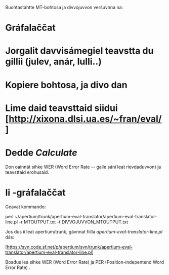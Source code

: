 

Buohtastahtte MT-bohtosa ja divvojuvvon veršuvnna na:




#  Gráfalaččat


# Jorgalit davvisámegiel teavstta du gillii (julev, anár, lulli..)
# Kopiere bohtosa, ja divo dan
# Lime daid teavsttaid siidui [http://xixona.dlsi.ua.es/~fran/eval/]
# Dedde *Calculate*


Don oainnát sihke WER (Word Error Rate -- galle sáni leat rievdaduvvon) ja teavsttaid erohusaid.


#  Ii -gráfalaččat


Geavat kommando:


perl ~/apertium/trunk/apertium-eval-translator/apertium-eval-translator-line.pl -r MTOUTPUT.txt -t DIVVOJUVVON_MTOUTPUT.txt 


Jos dus ii leat apertium/trunk, gávnnat fiilla *apertium-eval-translator-line.pl* dás:


[https://svn.code.sf.net/p/apertium/svn/trunk/apertium-eval-translator/apertium-eval-translator-line.pl]




Boađus lea sihke WER (Word Error Rate) ja PER (Position-indepentend Word Error Rate) .



